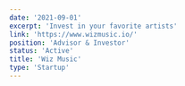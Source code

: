 ```yaml
---
date: '2021-09-01'
excerpt: 'Invest in your favorite artists'
link: 'https://www.wizmusic.io/'
position: 'Advisor & Investor'
status: 'Active'
title: 'Wiz Music'
type: 'Startup'
---
```

